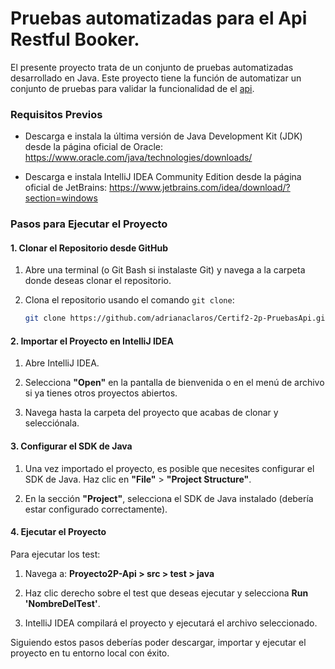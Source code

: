 # Pruebas automatizadas para el Api Restful Booker.
El presente proyecto trata de un conjunto de pruebas automatizadas desarrollado en Java. 
Este proyecto tiene la función de automatizar un conjunto de pruebas para validar la funcionalidad de el [api](https://restful-booker.herokuapp.com/apidoc/index.html).

### Requisitos Previos

- Descarga e instala la última versión de Java Development Kit (JDK) desde la página oficial de Oracle: https://www.oracle.com/java/technologies/downloads/

- Descarga e instala IntelliJ IDEA Community Edition desde la página oficial de JetBrains: https://www.jetbrains.com/idea/download/?section=windows


### Pasos para Ejecutar el Proyecto

#### 1. Clonar el Repositorio desde GitHub

1. Abre una terminal (o Git Bash si instalaste Git) y navega a la carpeta donde deseas clonar el repositorio.
   
2. Clona el repositorio usando el comando `git clone`:
   ```bash
   git clone https://github.com/adrianaclaros/Certif2-2p-PruebasApi.git
   ```

#### 2. Importar el Proyecto en IntelliJ IDEA

1. Abre IntelliJ IDEA.

2. Selecciona **"Open"** en la pantalla de bienvenida o en el menú de archivo si ya tienes otros proyectos abiertos.

3. Navega hasta la carpeta del proyecto que acabas de clonar y selecciónala.

#### 3. Configurar el SDK de Java

1. Una vez importado el proyecto, es posible que necesites configurar el SDK de Java. Haz clic en **"File"** > **"Project Structure"**.

2. En la sección **"Project"**, selecciona el SDK de Java instalado (debería estar configurado correctamente).

#### 4. Ejecutar el Proyecto
Para ejecutar los test:
1. Navega a: **Proyecto2P-Api > src > test > java**

2. Haz clic derecho sobre el test que deseas ejecutar y selecciona **Run 'NombreDelTest'**.

3. IntelliJ IDEA compilará el proyecto y ejecutará el archivo seleccionado.


Siguiendo estos pasos deberías poder descargar, importar y ejecutar el proyecto en tu entorno local con éxito.
